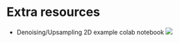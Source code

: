 # Extra resources 


* Denoising/Upsampling 2D example colab notebook [![](https://colab.research.google.com/assets/colab-badge.svg)](https://colab.research.google.com/github/mpicbg-csbd/csbdeep/blob/master/extras/care_example_denoising_upsampling_2D_colab.ipynb)

